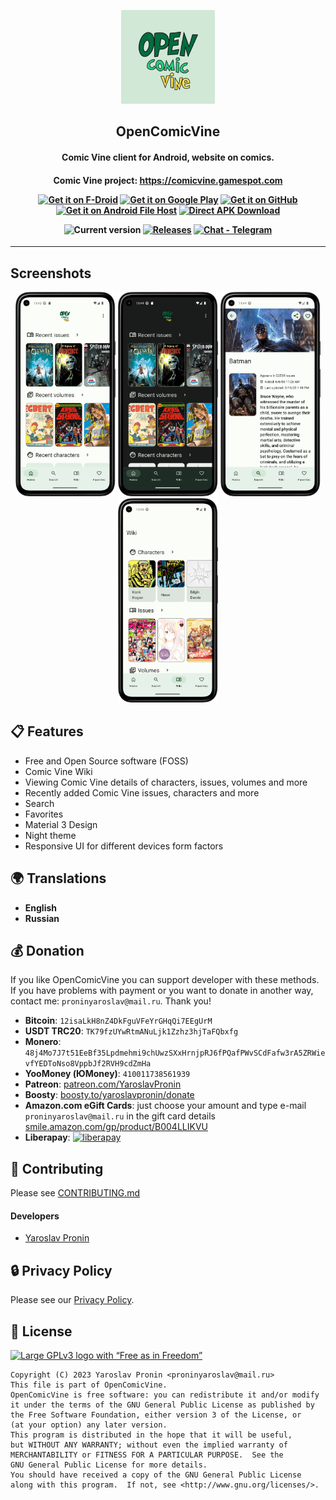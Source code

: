 <div align="center">

<p><img src="fastlane/metadata/android/en-US/images/icon.png" width="150"></p>
<h2><b>OpenComicVine</b></h2>
<h4>Comic Vine client for Android, website on comics.
</h4>

<h4>Comic Vine project: <a href="https://comicvine.gamespot.com">https://comicvine.gamespot.com</a>

[<img alt="Get it on F-Droid" height="80" src="https://tachibanagenerallaboratories.github.io/images/badges/F-Droid/get-it-on.png">](https://f-droid.org/ru/packages/org.proninyaroslav.opencomicvine/)
[<img alt="Get it on Google Play" height="80" src="https://tachibanagenerallaboratories.github.io/images/badges/Google%20Play/google-play-badge.png">](https://play.google.com/store/apps/details?id=org.proninyaroslav.opencomicvine)
[<img alt="Get it on GitHub" height="80" src="https://tachibanagenerallaboratories.github.io/images/badges/GitHub/get-it-on-github.png">](https://github.com/proninyaroslav/OpenComicVine/releases)
[<img alt="Get it on Android File Host" height="80" src="https://tachibanagenerallaboratories.github.io/images/badges/Android%20File%20Host/android-file-host-badge.png">](https://www.androidfilehost.com/?w=files&flid=337913)
[<img alt="Direct APK Download" height="80" src="https://tachibanagenerallaboratories.github.io/images/badges/Direct%20Download/direct-apk-download.png">](https://proninyaroslav.ru/mirror/opencomicvine/)

![Current version](https://img.shields.io/github/release/proninyaroslav/OpenComicVine.svg?logo=github)
[![Releases](https://img.shields.io/github/downloads/proninyaroslav/OpenComicVine/total.svg)](https://github.com/proninyaroslav/OpenComicVine/releases)
[![Chat - Telegram](https://img.shields.io/badge/chat-Telegram-blue.svg)](https://t.me/OpenComicVine)

</div>

----

## Screenshots

<div align="center">

[<img src="art/screenshots/s1.png" width=160>](art/screenshots/s1.png)
[<img src="art/screenshots/s2.png" width=160>](art/screenshots/s2.png)
[<img src="art/screenshots/s3.png" width=160>](art/screenshots/s3.png)
[<img src="art/screenshots/s4.png" width=160>](art/screenshots/s4.png)

</div>

## 📋 Features

 - Free and Open Source software (FOSS)
 - Comic Vine Wiki
 - Viewing Comic Vine details of characters, issues, volumes and more
 - Recently added Comic Vine issues, characters and more
 - Search
 - Favorites
 - Material 3 Design
 - Night theme
 - Responsive UI for different devices form factors

 ## 🌍 Translations

 - **English**
 - **Russian**

## 💰 Donation

If you like OpenComicVine you can support developer with these methods. If you have problems with payment or you want to donate in another way, contact me: `proninyaroslav@mail.ru`. Thank you!

 - **Bitcoin**: `12isaLkH8nZ4DkFguVFeYrGHqQi7EEgUrM `
 - **USDT TRC20**: `TK79fzUYwRtmANuLjk1Zzhz3hjTaFQbxfg`
 - **Monero**: `48j4Mo7J7t51EeBf35Lpdmehmi9chUwzSXxHrnjpRJ6fPQafPWvSCdFafw3rA5ZRWievfYEDToNso8VppbJf2RVH9cdZmHa`
 - **YooMoney (ЮMoney)**: `410011738561939`
 - **Patreon**: [patreon.com/YaroslavPronin](https://patreon.com/YaroslavPronin)
 - **Boosty**: [boosty.to/yaroslavpronin/donate](https://boosty.to/yaroslavpronin/donate)
 - **Amazon.com eGift Cards**: just choose your amount and type e-mail `proninyaroslav@mail.ru`
in the gift card details [smile.amazon.com/gp/product/B004LLIKVU](https://smile.amazon.com/gp/product/B004LLIKVU)
 - **Liberapay**: [![liberapay](https://liberapay.com/assets/widgets/donate.svg)](https://liberapay.com/proninyaroslav/donate)

## 🎉 Contributing

Please see [CONTRIBUTING.md](CONTRIBUTING.md)

#### Developers

* [Yaroslav Pronin](https://github.com/proninyaroslav)

## 🔒 Privacy Policy

Please see our [Privacy Policy](PRIVACY.md).

## 📄 License

[![Large GPLv3 logo with “Free as in Freedom”](https://www.gnu.org/graphics/gplv3-with-text-136x68.png)](http://www.gnu.org/licenses/gpl-3.0.en.html)

    Copyright (C) 2023 Yaroslav Pronin <proninyaroslav@mail.ru>
    This file is part of OpenComicVine.
    OpenComicVine is free software: you can redistribute it and/or modify
    it under the terms of the GNU General Public License as published by
    the Free Software Foundation, either version 3 of the License, or
    (at your option) any later version.
    This program is distributed in the hope that it will be useful,
    but WITHOUT ANY WARRANTY; without even the implied warranty of
    MERCHANTABILITY or FITNESS FOR A PARTICULAR PURPOSE.  See the
    GNU General Public License for more details.
    You should have received a copy of the GNU General Public License
    along with this program.  If not, see <http://www.gnu.org/licenses/>.
